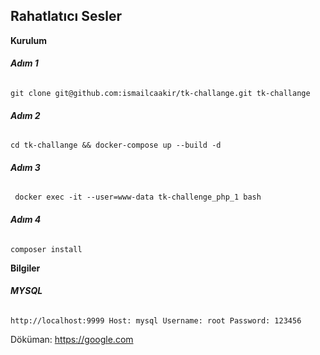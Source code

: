 ## **Rahatlatıcı Sesler**

**Kurulum**

###### **Adım 1**

`git clone git@github.com:ismailcaakir/tk-challange.git tk-challange`

###### **Adım 2**

`cd tk-challange && docker-compose up --build -d`

###### **Adım 3**

` docker exec -it --user=www-data tk-challenge_php_1 bash`

###### **Adım 4**

`composer install`


**Bilgiler**

###### **MYSQL**

`http://localhost:9999 Host: mysql Username: root Password: 123456`

Döküman: https://google.com
